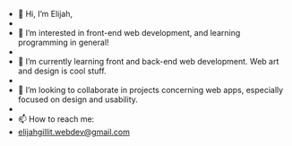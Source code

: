 - 👋 Hi, I’m Elijah,
- 
- 👀 I’m interested in front-end web development, and learning programming in general!
- 
- 🌱 I’m currently learning front and back-end web development. Web art and design is cool stuff. 
- 
- 💞️ I’m looking to collaborate in projects concerning web apps, especially focused on design and usability.
- 
- 📫 How to reach me: 
-   elijahgillit.webdev@gmail.com 
